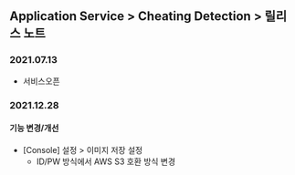 ## Application Service > Cheating Detection > 릴리스 노트

### 2021.07.13
* 서비스오픈
### 2021.12.28
#### 기능 변경/개선 
* [Console] 설정 > 이미지 저장 설정  
	*  ID/PW 방식에서 AWS S3 호환 방식 변경

